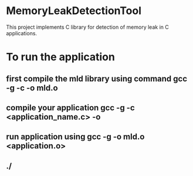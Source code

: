 # MemoryLeakDetectionTool
This project implements C library for detection of memory leak in C applications.

# To run the application 
## first compile the mld library using command gcc -g -c -o mld.o
## compile your application gcc -g -c <application_name.c> -o<application name.o>
## run application using gcc -g -o <application> mld.o <application.o>
## ./<application>
